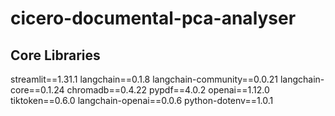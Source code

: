 # cicero-documental-pca-analyser

## Core Libraries
streamlit==1.31.1
langchain==0.1.8
langchain-community==0.0.21
langchain-core==0.1.24
chromadb==0.4.22
pypdf==4.0.2
openai==1.12.0
tiktoken==0.6.0
langchain-openai==0.0.6
python-dotenv==1.0.1
